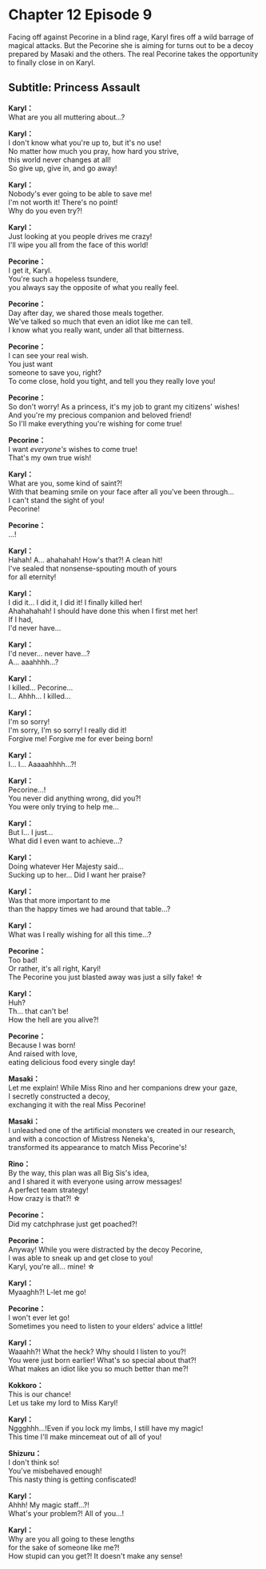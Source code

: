 # Chapter 12 Episode 9
Facing off against Pecorine in a blind rage, Karyl fires off a wild barrage of magical attacks. But the Pecorine she is aiming for turns out to be a decoy prepared by Masaki and the others. The real Pecorine takes the opportunity to finally close in on Karyl.
  
## Subtitle: Princess Assault
  
**Karyl：**  
What are you all muttering about...?  
  
**Karyl：**  
I don't know what you're up to, but it's no use!  
No matter how much you pray, how hard you strive,  
this world never changes at all!  
 So give up, give in, and go away!  
  
**Karyl：**  
Nobody's ever going to be able to save me!  
I'm not worth it! There's no point!  
 Why do you even try?!  
  
**Karyl：**  
Just looking at you people drives me crazy!  
I'll wipe you all from the face of this world!  
  
**Pecorine：**  
I get it, Karyl.  
You're such a hopeless tsundere,  
you always say the opposite of what you really feel.  
  
**Pecorine：**  
Day after day, we shared those meals together.  
We've talked so much that even an idiot like me can tell.  
I know what you really want, under all that bitterness.  
  
**Pecorine：**  
I can see your real wish.  
You just want  
 someone to save you, right?  
To come close, hold you tight, and tell you they really love you!  
  
**Pecorine：**  
So don't worry! As a princess, it's my job to grant my citizens' wishes!  
And you're my precious companion and beloved friend!  
So I'll make everything you're wishing for come true!  
  
**Pecorine：**  
I want *everyone's* wishes to come true!  
That's my own true wish!  
  
**Karyl：**  
What are you, some kind of saint?!  
With that beaming smile on your face after all you've been through...  
I can't stand the sight of you!  
 Pecorine!  
  
**Pecorine：**  
...!  
  
**Karyl：**  
Hahah! A... ahahahah! How's that?! A clean hit!  
I've sealed that nonsense-spouting mouth of yours  
for all eternity!  
  
**Karyl：**  
I did it... I did it, I did it! I finally killed her!  
Ahahahahah! I should have done this when I first met her!  
If I had,  
 I'd never have...  
  
**Karyl：**  
I'd never... never have...?  
A... aaahhhh...?  
  
**Karyl：**  
I killed... Pecorine...  
I... Ahhh... I killed...  
  
**Karyl：**  
I'm so sorry!  
 I'm sorry, I'm so sorry! I really did it!  
Forgive me! Forgive me for ever being born!  
  
**Karyl：**  
I... I... Aaaaahhhh...?!  
  
**Karyl：**  
Pecorine...!  
You never did anything wrong, did you?!  
You were only trying to help me...  
  
**Karyl：**  
But I... I just...  
What did I even want to achieve...?  
  
**Karyl：**  
Doing whatever Her Majesty said...  
Sucking up to her... Did I want her praise?  
  
**Karyl：**  
Was that more important to me  
than the happy times we had around that table...?  
  
**Karyl：**  
What was I really wishing for all this time...?  
  
**Pecorine：**  
Too bad!  
 Or rather, it's all right, Karyl!  
The Pecorine you just blasted away was just a silly fake! ☆  
  
**Karyl：**  
Huh?  
Th... that can't be!  
 How the hell are you alive?!  
  
**Pecorine：**  
Because I was born!  
And raised with love,  
eating delicious food every single day!  
  
**Masaki：**  
Let me explain! While Miss Rino and her companions drew your gaze,  
I secretly constructed a decoy,  
 exchanging it with the real Miss Pecorine!  
  
**Masaki：**  
I unleashed one of the artificial monsters we created in our research,  
and with a concoction of Mistress Neneka's,  
transformed its appearance to match Miss Pecorine's!  
  
**Rino：**  
By the way, this plan was all Big Sis's idea,  
and I shared it with everyone using arrow messages!  
A perfect team strategy!  
 How crazy is that?! ☆  
  
**Pecorine：**  
Did my catchphrase just get poached?!  
  
**Pecorine：**  
Anyway! While you were distracted by the decoy Pecorine,  
I was able to sneak up and get close to you!  
Karyl, you're all... mine! ☆  
  
**Karyl：**  
Myaaghh?! L-let me go!  
  
**Pecorine：**  
I won't ever let go!  
Sometimes you need to listen to your elders' advice a little!  
  
**Karyl：**  
Waaahh?! What the heck? Why should I listen to you?!  
You were just born earlier! What's so special about that?!  
What makes an idiot like you so much better than me?!  
  
**Kokkoro：**  
This is our chance!  
Let us take my lord to Miss Karyl!  
  
**Karyl：**  
Nggghhh...!Even if you lock my limbs, I still have my magic!  
This time I'll make mincemeat out of all of you!  
  
**Shizuru：**  
I don't think so!  
 You've misbehaved enough!  
This nasty thing is getting confiscated!  
  
**Karyl：**  
Ahhh! My magic staff...?!  
What's your problem?! All of you...!  
  
**Karyl：**  
Why are you all going to these lengths  
for the sake of someone like me?!  
How stupid can you get?! It doesn't make any sense!  
